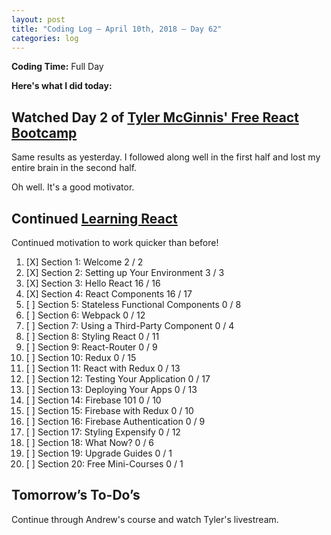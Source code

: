 ```yaml
---
layout: post
title: "Coding Log — April 10th, 2018 — Day 62"
categories: log
---
```


**Coding Time:** Full Day

**Here's what I did today:**

## Watched Day 2 of [Tyler McGinnis' Free React Bootcamp](https://tylermcginnis.com/free-react-bootcamp/)

Same results as yesterday. I followed along well in the first half and lost my entire brain in the second half. 

Oh well. It's a good motivator.

## Continued [Learning React](https://www.udemy.com/react-2nd-edition/)

Continued motivation to work quicker than before!

1. [X] Section 1: Welcome 2 / 2
2. [X] Section 2: Setting up Your Environment 3 / 3
3. [X] Section 3: Hello React 16 / 16
4. [X] Section 4: React Components 16 / 17
5. [ ] Section 5: Stateless Functional Components 0 / 8
6. [ ] Section 6: Webpack 0 / 12
7. [ ] Section 7: Using a Third-Party Component 0 / 4
8. [ ] Section 8: Styling React 0 / 11
9. [ ] Section 9: React-Router 0 / 9
10. [ ] Section 10: Redux 0 / 15
11. [ ] Section 11: React with Redux 0 / 13
12. [ ] Section 12: Testing Your Application 0 / 17
13. [ ] Section 13: Deploying Your Apps 0 / 13
14. [ ] Section 14: Firebase 101 0 / 10
15. [ ] Section 15: Firebase with Redux 0 / 10
16. [ ] Section 16: Firebase Authentication 0 / 9
17. [ ] Section 17: Styling Expensify 0 / 12
18. [ ] Section 18: What Now?  0 / 6
19. [ ] Section 19: Upgrade Guides 0 / 1
20. [ ] Section 20: Free Mini-Courses 0 / 1

## Tomorrow’s To-Do’s

Continue through Andrew's course and watch Tyler's livestream.